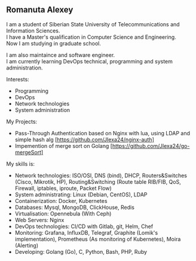 ## Romanuta Alexey
I am a student of Siberian State University of Telecommunications and Information Sciences.  
I have a Master's qualification in Computer Science and Engineering.  
Now I am studying in graduate school.

I am also maintaince and software engineer.  
I am currently learning DevOps technical, programming and system administration.

Interests:
 - Programming
 - DevOps
 - Network technologies
 - System administration

My Projects:
 - Pass-Through Authentication based on Nginx with lua, using LDAP and simple hash alg [https://github.com/JIexa24/nginx-auth]  
 - Impemention of merge sort on Golang [https://github.com/JIexa24/go-mergeSort]  

My skills is:
 - Network technologies: ISO/OSI, DNS (bind), DHCP, Routers&Switches (Cisco, Mikrotik, HP), Routing&Switching (Route table RIB/FIB, QoS, Firewall, iptables, iproute, Packet Flow) 
 - System administrating: Linux (Debian, CentOS), LDAP 
 - Containerization: Docker, Kubernetes 
 - Databases: Mysql, MongoDB, ClickHouse, Redis
 - Virtualisation: Opennebula (With Ceph)
 - Web Servers: Nginx
 - DevOps technologies: CI/CD with Gitlab, git, Helm, Chef
 - Monitoring: Grafana, InfluxDB, Telegraf, Graphite (Lomik's implementation), Prometheus (As monitoring of Kubernetes), Moira (Alerting)
 - Developing: Golang (Go), C, Python, Bash, PHP, Ruby 
 
<!--
**JIexa24/JIexa24** is a ✨ _special_ ✨ repository because its `README.md` (this file) appears on your GitHub profile.

Here are some ideas to get you started:

- 🔭 I’m currently working on ...
- 🌱 I’m currently learning ...
- 👯 I’m looking to collaborate on ...
- 🤔 I’m looking for help with ...
- 💬 Ask me about ...
- 📫 How to reach me: ...
- 😄 Pronouns: ...
- ⚡ Fun fact: ...
-->
